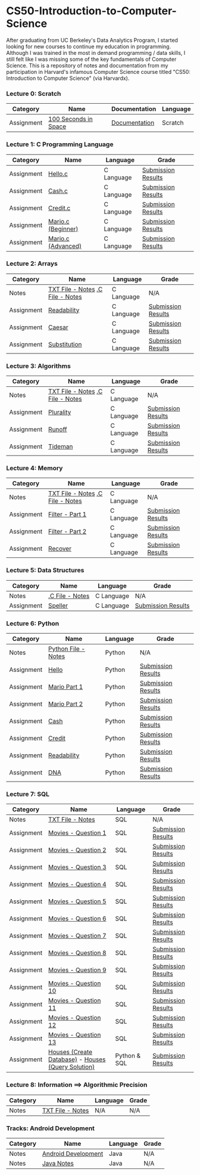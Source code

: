 # CS50-Introduction-to-Computer-Science
After graduating from UC Berkeley's Data Analytics Program, I started looking for new courses to continue my education in programming. Although I was trained in the most in demand programming / data skills, I still felt like I was missing some of the key fundamentals of Computer Science. This is a repository of notes and documentation from my participation in Harvard's infamous Computer Science course titled "CS50: Introduction to Computer Science" (via Harvardx).

### Lecture 0: Scratch
| Category | Name | Documentation | Language |
| ------------- | ------------- | ------------- | ------------- |
| Assignment | [100 Seconds in Space](https://scratch.mit.edu/projects/400619243/) | [Documentation](https://github.com/gianmillare/CS50-Introduction-to-Computer-Science/blob/master/lecture_0/100%20Seconds%20in%20Space.sb3) | Scratch |

### Lecture 1: C Programming Language
| Category | Name | Language | Grade |
| ------------- | ------------- | ------------- | ------------- |
| Assignment | [Hello.c](https://github.com/gianmillare/CS50-Introduction-to-Computer-Science/blob/master/lecture_1/pset1/hello/hello.c) | C Language | [Submission Results](https://github.com/gianmillare/CS50-Introduction-to-Computer-Science/blob/master/lecture_1/results/check50_hello/submission.png) |
| Assignment | [Cash.c](https://github.com/gianmillare/CS50-Introduction-to-Computer-Science/blob/master/lecture_1/pset1/cash/cash.c) | C Language | [Submission Results](https://github.com/gianmillare/CS50-Introduction-to-Computer-Science/blob/master/lecture_1/results/check50_cash/submission.png) |
| Assignment | [Credit.c](https://github.com/gianmillare/CS50-Introduction-to-Computer-Science/blob/master/lecture_1/pset1/credit/credit.c) | C Language | [Submission Results](https://github.com/gianmillare/CS50-Introduction-to-Computer-Science/blob/master/lecture_1/results/check50_credit/submission.png) |
| Assignment | [Mario.c (Beginner)](https://github.com/gianmillare/CS50-Introduction-to-Computer-Science/blob/master/lecture_1/pset1/mario/mario.c) | C Language | [Submission Results](https://github.com/gianmillare/CS50-Introduction-to-Computer-Science/blob/master/lecture_1/results/check50_mario1/submission.png) |
| Assignment | [Mario.c (Advanced)](https://github.com/gianmillare/CS50-Introduction-to-Computer-Science/blob/master/lecture_1/pset1/mario2/mario_pro.c) | C Language | [Submission Results](https://github.com/gianmillare/CS50-Introduction-to-Computer-Science/blob/master/lecture_1/results/check50_mario2/submission.png) |


### Lecture 2: Arrays
| Category | Name | Language | Grade |
| ------------- | ------------- | ------------- | ------------- |
| Notes | [TXT File - Notes](https://github.com/gianmillare/CS50-Introduction-to-Computer-Science/blob/master/lecture_2/notes/lecture_2_shorts.txt) [.C File - Notes](https://github.com/gianmillare/CS50-Introduction-to-Computer-Science/blob/master/lecture_2/notes/lecture_2.c) | C Language | N/A |
| Assignment | [Readability](https://github.com/gianmillare/CS50-Introduction-to-Computer-Science/blob/master/lecture_2/readability/readability.c) | C Language | [Submission Results](https://github.com/gianmillare/CS50-Introduction-to-Computer-Science/blob/master/lecture_2/results/check50_readability/submission.png) |
| Assignment | [Caesar](https://github.com/gianmillare/CS50-Introduction-to-Computer-Science/blob/master/lecture_2/caesar/caesar.c) | C Language | [Submission Results](https://github.com/gianmillare/CS50-Introduction-to-Computer-Science/blob/master/lecture_2/results/check50_caesar/submission.png) |
| Assignment | [Substitution](https://github.com/gianmillare/CS50-Introduction-to-Computer-Science/blob/master/lecture_2/substitution/substitution.c) | C Language | [Submission Results](https://github.com/gianmillare/CS50-Introduction-to-Computer-Science/blob/master/lecture_2/results/check50_substitution/submission.png) |

### Lecture 3: Algorithms
| Category | Name | Language | Grade |
| ------------- | ------------- | ------------- | ------------- |
| Notes | [TXT File - Notes](https://github.com/gianmillare/CS50-Introduction-to-Computer-Science/blob/master/lecture_3/notes/lecture_3.txt) [.C File - Notes](https://github.com/gianmillare/CS50-Introduction-to-Computer-Science/blob/master/lecture_3/notes/lecture_3.c) | C Language | N/A |
| Assignment | [Plurality](https://github.com/gianmillare/CS50-Introduction-to-Computer-Science/blob/master/lecture_3/plurality/plurality.c) | C Language | [Submission Results](https://github.com/gianmillare/CS50-Introduction-to-Computer-Science/blob/master/lecture_3/results/check50_plurality/submission.jpg) |
| Assignment | [Runoff](https://github.com/gianmillare/CS50-Introduction-to-Computer-Science/blob/master/lecture_3/runoff/runoff.c) | C Language | [Submission Results](https://github.com/gianmillare/CS50-Introduction-to-Computer-Science/blob/master/lecture_3/results/check50_runoff/submission.png) |
| Assignment | [Tideman](https://github.com/gianmillare/CS50-Introduction-to-Computer-Science/blob/master/lecture_3/tideman/tideman.c) | C Language | [Submission Results](https://github.com/gianmillare/CS50-Introduction-to-Computer-Science/blob/master/lecture_3/results/check50_tideman/submission.png) |

### Lecture 4: Memory
| Category | Name | Language | Grade |
| ------------- | ------------- | ------------- | ------------- |
| Notes | [TXT File - Notes](https://github.com/gianmillare/CS50-Introduction-to-Computer-Science/blob/master/lecture_4/notes/lecture_4.txt) [.C File - Notes](https://github.com/gianmillare/CS50-Introduction-to-Computer-Science/blob/master/lecture_4/notes/lecture_4.c) | C Language | N/A |
| Assignment | [Filter - Part 1](https://github.com/gianmillare/CS50-Introduction-to-Computer-Science/blob/master/lecture_4/filter_part_1/helpers.c) | C Language | [Submission Results](https://github.com/gianmillare/CS50-Introduction-to-Computer-Science/blob/master/lecture_4/results/check50_filter_1/submission.png) |
| Assignment | [Filter - Part 2](https://github.com/gianmillare/CS50-Introduction-to-Computer-Science/blob/master/lecture_4/filter_part_2/helpers.c) | C Language | [Submission Results](https://github.com/gianmillare/CS50-Introduction-to-Computer-Science/blob/master/lecture_4/results/check50_filter_2/submission.png) |
| Assignment | [Recover](https://github.com/gianmillare/CS50-Introduction-to-Computer-Science/blob/master/lecture_4/recover/recover.c) | C Language | [Submission Results](https://github.com/gianmillare/CS50-Introduction-to-Computer-Science/blob/master/lecture_4/results/check50_recover/submission.png) |

### Lecture 5: Data Structures
| Category | Name | Language | Grade |
| ------------- | ------------- | ------------- | ------------- |
| Notes | [.C File - Notes](https://github.com/gianmillare/CS50-Introduction-to-Computer-Science/blob/master/lecture_5/notes/lecture_5.c) | C Language | N/A |
| Assignment | [Speller](https://github.com/gianmillare/CS50-Introduction-to-Computer-Science/blob/master/lecture_5/speller/dictionary.c) | C Language | [Submission Results](https://github.com/gianmillare/CS50-Introduction-to-Computer-Science/blob/master/lecture_5/results/check50_speller/submission.png) |


### Lecture 6: Python
| Category | Name | Language | Grade |
| ------------- | ------------- | ------------- | ------------- |
| Notes | [Python File - Notes](https://github.com/gianmillare/CS50-Introduction-to-Computer-Science/blob/master/lecture_6/notes/lecture_6.py) | Python | N/A |
| Assignment | [Hello](https://github.com/gianmillare/CS50-Introduction-to-Computer-Science/blob/master/lecture_6/hello/hello.py) | Python | [Submission Results](https://github.com/gianmillare/CS50-Introduction-to-Computer-Science/blob/master/lecture_6/results/check50_hello/submission.png) |
| Assignment | [Mario Part 1](https://github.com/gianmillare/CS50-Introduction-to-Computer-Science/blob/master/lecture_6/mario1/mario.py) | Python | [Submission Results](https://github.com/gianmillare/CS50-Introduction-to-Computer-Science/blob/master/lecture_6/results/check50_mario1/submission.png) |
| Assignment | [Mario Part 2](https://github.com/gianmillare/CS50-Introduction-to-Computer-Science/blob/master/lecture_6/mario2/mario.py) | Python | [Submission Results](https://github.com/gianmillare/CS50-Introduction-to-Computer-Science/blob/master/lecture_6/results/check50_mario2/submission.png) |
| Assignment | [Cash](https://github.com/gianmillare/CS50-Introduction-to-Computer-Science/blob/master/lecture_6/cash/cash.py) | Python | [Submission Results](https://github.com/gianmillare/CS50-Introduction-to-Computer-Science/blob/master/lecture_6/results/check50_cash/submission.png) |
| Assignment | [Credit](https://github.com/gianmillare/CS50-Introduction-to-Computer-Science/blob/master/lecture_6/credit/credit.py) | Python | [Submission Results](https://github.com/gianmillare/CS50-Introduction-to-Computer-Science/blob/master/lecture_6/results/check50_credit/submission.png) |
| Assignment | [Readability](https://github.com/gianmillare/CS50-Introduction-to-Computer-Science/blob/master/lecture_6/readability/readability.py) | Python | [Submission Results](https://github.com/gianmillare/CS50-Introduction-to-Computer-Science/blob/master/lecture_6/results/check50_readability/submission.png) |
| Assignment | [DNA](https://github.com/gianmillare/CS50-Introduction-to-Computer-Science/blob/master/lecture_6/dna/dna.py) | Python | [Submission Results](https://github.com/gianmillare/CS50-Introduction-to-Computer-Science/blob/master/lecture_6/results/check50_dna/submission.png) |

### Lecture 7: SQL
| Category | Name | Language | Grade |
| ------------- | ------------- | ------------- | ------------- |
| Notes | [TXT File - Notes](https://github.com/gianmillare/CS50-Introduction-to-Computer-Science/blob/master/lecture_7/notes/lecture_7.txt) | SQL | N/A |
| Assignment | [Movies - Question 1](https://github.com/gianmillare/CS50-Introduction-to-Computer-Science/blob/master/lecture_7/movies/1.sql) | SQL | [Submission Results](https://github.com/gianmillare/CS50-Introduction-to-Computer-Science/blob/master/lecture_7/results/check50_movies/submission.png) |
| Assignment | [Movies - Question 2](https://github.com/gianmillare/CS50-Introduction-to-Computer-Science/blob/master/lecture_7/movies/2.sql) | SQL | [Submission Results](https://github.com/gianmillare/CS50-Introduction-to-Computer-Science/blob/master/lecture_7/results/check50_movies/submission.png) |
| Assignment | [Movies - Question 3](https://github.com/gianmillare/CS50-Introduction-to-Computer-Science/blob/master/lecture_7/movies/3.sql) | SQL | [Submission Results](https://github.com/gianmillare/CS50-Introduction-to-Computer-Science/blob/master/lecture_7/results/check50_movies/submission.png) |
| Assignment | [Movies - Question 4](https://github.com/gianmillare/CS50-Introduction-to-Computer-Science/blob/master/lecture_7/movies/4.sql) | SQL | [Submission Results](https://github.com/gianmillare/CS50-Introduction-to-Computer-Science/blob/master/lecture_7/results/check50_movies/submission.png) |
| Assignment | [Movies - Question 5](https://github.com/gianmillare/CS50-Introduction-to-Computer-Science/blob/master/lecture_7/movies/5.sql) | SQL | [Submission Results](https://github.com/gianmillare/CS50-Introduction-to-Computer-Science/blob/master/lecture_7/results/check50_movies/submission.png) |
| Assignment | [Movies - Question 6](https://github.com/gianmillare/CS50-Introduction-to-Computer-Science/blob/master/lecture_7/movies/6.sql) | SQL | [Submission Results](https://github.com/gianmillare/CS50-Introduction-to-Computer-Science/blob/master/lecture_7/results/check50_movies/submission.png) |
| Assignment | [Movies - Question 7](https://github.com/gianmillare/CS50-Introduction-to-Computer-Science/blob/master/lecture_7/movies/7.sql) | SQL | [Submission Results](https://github.com/gianmillare/CS50-Introduction-to-Computer-Science/blob/master/lecture_7/results/check50_movies/submission.png) |
| Assignment | [Movies - Question 8](https://github.com/gianmillare/CS50-Introduction-to-Computer-Science/blob/master/lecture_7/movies/8.sql) | SQL | [Submission Results](https://github.com/gianmillare/CS50-Introduction-to-Computer-Science/blob/master/lecture_7/results/check50_movies/submission.png) |
| Assignment | [Movies - Question 9](https://github.com/gianmillare/CS50-Introduction-to-Computer-Science/blob/master/lecture_7/movies/9.sql) | SQL | [Submission Results](https://github.com/gianmillare/CS50-Introduction-to-Computer-Science/blob/master/lecture_7/results/check50_movies/submission.png) |
| Assignment | [Movies - Question 10](https://github.com/gianmillare/CS50-Introduction-to-Computer-Science/blob/master/lecture_7/movies/10.sql) | SQL | [Submission Results](https://github.com/gianmillare/CS50-Introduction-to-Computer-Science/blob/master/lecture_7/results/check50_movies/submission.png) |
| Assignment | [Movies - Question 11](https://github.com/gianmillare/CS50-Introduction-to-Computer-Science/blob/master/lecture_7/movies/11.sql) | SQL | [Submission Results](https://github.com/gianmillare/CS50-Introduction-to-Computer-Science/blob/master/lecture_7/results/check50_movies/submission.png) |
| Assignment | [Movies - Question 12](https://github.com/gianmillare/CS50-Introduction-to-Computer-Science/blob/master/lecture_7/movies/12.sql) | SQL | [Submission Results](https://github.com/gianmillare/CS50-Introduction-to-Computer-Science/blob/master/lecture_7/results/check50_movies/submission.png) |
| Assignment | [Movies - Question 13](https://github.com/gianmillare/CS50-Introduction-to-Computer-Science/blob/master/lecture_7/movies/13.sql) | SQL | [Submission Results](https://github.com/gianmillare/CS50-Introduction-to-Computer-Science/blob/master/lecture_7/results/check50_movies/submission.png) |
| Assignment | [Houses (Create Database)](https://github.com/gianmillare/CS50-Introduction-to-Computer-Science/blob/master/lecture_7/houses/import.py) - [Houses (Query Solution)](https://github.com/gianmillare/CS50-Introduction-to-Computer-Science/blob/master/lecture_7/houses/roster.py) | Python & SQL | [Submission Results](https://github.com/gianmillare/CS50-Introduction-to-Computer-Science/blob/master/lecture_7/results/check50_houses/submission.png) |

### Lecture 8: Information ==> Algorithmic Precision
| Category | Name | Language | Grade |
| ------------- | ------------- | ------------- | ------------- |
| Notes | [TXT File - Notes](https://github.com/gianmillare/CS50-Introduction-to-Computer-Science/blob/master/lecture_8/lecture_8.txt) | N/A | N/A |

### Tracks: Android Development
| Category | Name | Language | Grade |
| ------------- | ------------- | ------------- | ------------- |
| Notes | [Android Development](https://github.com/gianmillare/CS50-Introduction-to-Computer-Science/blob/master/tracks/android_development/notes/android_dev_notes.txt) | Java | N/A |
| Notes | [Java Notes](https://github.com/gianmillare/CS50-Introduction-to-Computer-Science/blob/master/tracks/android_development/notes/java_notes.txt) | Java | N/A |
